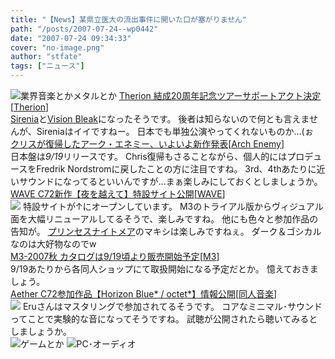 ```yaml
---
title: "【News】某県立医大の流出事件に開いた口が塞がりません"
path: "/posts/2007-07-24--wp0442"
date: "2007-07-24 09:34:33"
cover: "no-image.png"
author: "stfate"
tags: ["ニュース"]
---
```


<style type="text/css">
<!--
p {white-space: pre-wrap};
-->
</style>

<img src="http://stfate.net/img/category1.jpg" alt="業界音楽とかメタルとか">
<a class="topics" href="http://japan.megatherion.com/index.html" target="_blank">Therion 結成20周年記念ツアーサポートアクト決定</a><span class="junre">[<a href="http://japan.megatherion.com/index.html" target="_blank">Therion</a>]</span>
<div class="news"><a href="http://www.sirenia.no/" target="_blank">Sirenia</a>と<a href="http://www.the-vision-bleak.de/" target="_blank">Vision Bleak</a>になったそうです。
後者は知らないので何とも言えませんが、Sireniaはイイですねー。
日本でも単独公演やってくれないものか…(ぉ</div>
<a class="topics" href="http://www.cdjournal.com/main/news/news.php?nno=15926" target="_blank">クリスが復帰したアーク・エネミー、いよいよ新作発表</a><span class="junre">[<a href="http://www.archenemy.net/japan/" target="_blank">Arch Enemy</a>]</span>
<div class="news">日本盤は<em>9/19</em>リリースです。
Chris復帰もさることながら、個人的にはプロデュースをFredrik Nordstromに戻したことの方に注目ですね。
3rd、4thあたりに近いサウンドになってるといいんですが…まぁ楽しみにしておくとしましょうか。</div>
<a class="topics" href="http://wavesite.sakura.ne.jp/" target="_blank">WAVE C72新作【夜を越えて】特設サイト公開</a><span class="junre">[<a href="http://wavesite.sakura.ne.jp/" target="_blank">WAVE</a>]</span>
<div class="news"><a href="http://wavesite.sakura.ne.jp/product/btn/btn.html" target="_blank"><img src="http://wavesite.sakura.ne.jp/product/btn/btn_b_b.jpg"></a>
特設サイトが↑にオープンしています。
M3のトライアル版からヴィジュアル面を大幅リニューアルしてるそうで、楽しみですね。
他にも色々と参加作品の告知が。
<a href="http://www.nightmare.co.jp/" target="_blank">プリンセスナイトメア</a>のマキシは楽しみですねぇ。
ダーク＆ゴシカルなのは大好物なのでw</div>
<a class="topics" href="http://www.m3net.jp/" target="_blank">M3-2007秋 カタログは9/19頃より販売開始予定</a><span class="junre">[<a href="http://www.m3net.jp/" target="_blank">M3</a>]</span>
<div class="news">9/19あたりから各同人ショップにて取扱開始になる予定だとか。
憶えておきましょう。</div>
<a class="topics" href="http://www.lkjp.net/" target="_blank">Aether C72参加作品【Horizon Blue* / octet*】情報公開</a><span class="junre">[<a href="" target="_blank">同人音楽</a>]</span>
<div class="news"><a href="http://hts.cside2.jp/octet/discography/sp01_2007_08.htm" target="_blank"><img src="http://hts.cside2.jp/octet/discography/2007_08/banner_468.png"></a>
Eruさんはマスタリングで参加されてるそうです。
コアなミニマル･サウンドってことで実験的な音になってそうですね。
試聴が公開されたら聴いてみるとしましょうか。</div>
<img src="http://stfate.net/img/category2.jpg" alt="ゲームとか">
<img src="http://stfate.net/img/category3.jpg" alt="PC･オーディオ">
